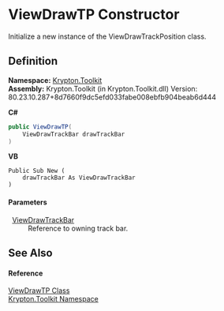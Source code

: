 # ViewDrawTP Constructor


Initialize a new instance of the ViewDrawTrackPosition class.



## Definition
**Namespace:** <a href="79d2eac2-21f4-54ff-7552-b20c33c30600.md">Krypton.Toolkit</a>  
**Assembly:** Krypton.Toolkit (in Krypton.Toolkit.dll) Version: 80.23.10.287+8d7660f9dc5efd033fabe008ebfb904beab6d444

**C#**
``` C#
public ViewDrawTP(
	ViewDrawTrackBar drawTrackBar
)
```
**VB**
``` VB
Public Sub New ( 
	drawTrackBar As ViewDrawTrackBar
)
```



#### Parameters
<dl><dt>  <a href="c4fe8079-0665-3daa-3153-8c8189a39b91.md">ViewDrawTrackBar</a></dt><dd>Reference to owning track bar.</dd></dl>

## See Also


#### Reference
<a href="146c8587-cbed-e25c-74e9-3a2290ede099.md">ViewDrawTP Class</a>  
<a href="79d2eac2-21f4-54ff-7552-b20c33c30600.md">Krypton.Toolkit Namespace</a>  
